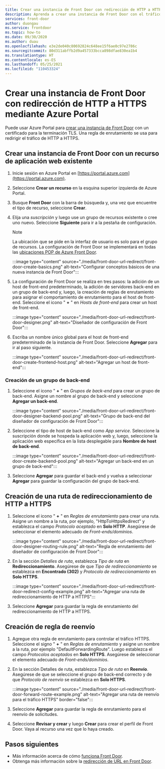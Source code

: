 ```yaml
---
title: Crear una instancia de Front Door con redirección de HTTP a HTTPS mediante Azure Portal
description: Aprenda a crear una instancia de Front Door con el tráfico redirigido de HTTP a HTTPS mediante Azure Portal.
services: front-door
author: duongau
ms.service: frontdoor
ms.topic: how-to
ms.date: 09/30/2020
ms.author: duau
ms.openlocfilehash: e3e2de040c80692824c648ee15f6ae0c97e2786c
ms.sourcegitcommit: 80d311abffb2d9a457333bcca898dfae830ea1b4
ms.translationtype: HT
ms.contentlocale: es-ES
ms.lasthandoff: 05/25/2021
ms.locfileid: "110453324"
---
```

# <a name="create-a-front-door-with-http-to-https-redirection-using-the-azure-portal"></a>Crear una instancia de Front Door con redirección de HTTP a HTTPS mediante Azure Portal

Puede usar Azure Portal para [crear una instancia de Front Door](quickstart-create-front-door.md) con un certificado para la terminación TLS. Una regla de enrutamiento se usa para redirigir el tráfico de HTTP a HTTPS.

## <a name="create-a-front-door-with-an-existing-web-app-resource"></a>Crear una instancia de Front Door con un recurso de aplicación web existente

1. Inicie sesión en Azure Portal en [https://portal.azure.com](https://portal.azure.com).

1. Seleccione **Crear un recurso** en la esquina superior izquierda de Azure Portal.

1. Busque **Front Door** con la barra de búsqueda y, una vez que encuentre el tipo de recurso, seleccione **Crear**.

1. Elija una *suscripción* y luego use un grupo de recursos existente o cree uno nuevo. Seleccione **Siguiente** para ir a la pestaña de configuración.

    > [!NOTE]
    > La ubicación que se pide en la interfaz de usuario es solo para el grupo de recursos. La configuración de Front Door se implementará en todas las [ubicaciones POP de Azure Front Door](front-door-faq.yml#where-are-the-edge-locations-for-azure-front-door-).

    :::image type="content" source="./media/front-door-url-redirect/front-door-create-basics.png" alt-text="Configurar conceptos básicos de una nueva instancia de Front Door":::

1. La configuración de Front Door se realiza en tres pasos: la adición de un host de front-end predeterminado, la adición de servidores back-end en un grupo de back-end y, luego, la creación de reglas de enrutamiento para asignar el comportamiento de enrutamiento para el host de front-end. Seleccione el icono " **+** " en _Hosts de front-end_ para crear un host de front-end.

    :::image type="content" source="./media/front-door-url-redirect/front-door-designer.png" alt-text="Diseñador de configuración de Front Door":::

1. Escriba un nombre único global para el host de front-end predeterminado de la instancia de Front Door. Seleccione **Agregar** para ir al paso siguiente.

    :::image type="content" source="./media/front-door-url-redirect/front-door-create-frontend-host.png" alt-text="Agregar un host de front-end":::

### <a name="create-backend-pool"></a>Creación de un grupo de back-end

1. Seleccione el icono " **+** " en _Grupos de back-end_ para crear un grupo de back-end. Asigne un nombre al grupo de back-end y seleccione **Agregar un back-end**.

    :::image type="content" source="./media/front-door-url-redirect/front-door-designer-backend-pool.png" alt-text="Grupo de back-end del diseñador de configuración de Front Door":::

1. Seleccione el tipo de host de back-end como _App service_. Seleccione la suscripción donde se hospeda la aplicación web y, luego, seleccione la aplicación web específica en la lista desplegable para **Nombre de host de back-end**.

    :::image type="content" source="./media/front-door-url-redirect/front-door-create-backend-pool.png" alt-text="Agregar un back-end en un grupo de back-end":::

1. Seleccione **Agregar** para guardar el back-end y vuelva a seleccionar **Agregar** para guardar la configuración del grupo de back-end. 

## <a name="create-http-to-https-redirect-rule"></a>Creación de una ruta de redireccionamiento de HTTP a HTTPS

1. Seleccione el icono " **+** " en *Reglas de enrutamiento* para crear una ruta. Asigne un nombre a la ruta, por ejemplo, "HttpToHttpsRedirect" y establezca el campo *Protocolo aceptado* en **Solo HTTP**. Asegúrese de seleccionar el elemento adecuado de *Front-ends/dominios*.  

    :::image type="content" source="./media/front-door-url-redirect/front-door-designer-routing-rule.png" alt-text="Regla de enrutamiento del diseñador de configuración de Front Door":::

1. En la sección *Detalles de ruta*, establezca *Tipo de ruta* en **Redireccionamiento**. Asegúrese de que *Tipo de redireccionamiento* se establezca en **Encontrado (302)** y *Protocolo de redireccionamiento* en **Solo HTTPS**. 

    :::image type="content" source="./media/front-door-url-redirect/front-door-redirect-config-example.png" alt-text="Agregar una ruta de redireccionamiento de HTTP a HTTPS":::

1. Seleccione **Agregar** para guardar la regla de enrutamiento del redireccionamiento de HTTP a HTTPS.

## <a name="create-forwarding-rule"></a>Creación de regla de reenvío

1. Agregue otra regla de enrutamiento para controlar el tráfico HTTPS. Seleccione el signo " **+** " en *Reglas de enrutamiento* y asigne un nombre a la ruta, por ejemplo "DefaultForwardingRoute". Luego establezca el campo *Protocolos aceptados* en **Solo HTTPS**. Asegúrese de seleccionar el elemento adecuado de *Front-ends/dominios*.

1. En la sección Detalles de ruta, establezca *Tipo de ruta* en **Reenvío**. Asegúrese de que se seleccione el grupo de back-end correcto y de que *Protocolo de reenvío* se establezca en **Solo HTTPS**. 

    :::image type="content" source="./media/front-door-url-redirect/front-door-forward-route-example.png" alt-text="Agregar una ruta de reenvío para el tráfico HTTPS" border="false":::

1. Seleccione **Agregar** para guardar la regla de enrutamiento para el reenvío de solicitudes.

1. Seleccione **Revisar y crear** y luego **Crear** para crear el perfil de Front Door. Vaya al recurso una vez que lo haya creado.

## <a name="next-steps"></a>Pasos siguientes

- Más información acerca de cómo [funciona Front Door](front-door-routing-architecture.md).
- Obtenga más información sobre la [redirección de URL en Front Door](front-door-url-redirect.md).
